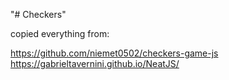 "# Checkers" 


copied everything from:

https://github.com/niemet0502/checkers-game-js
https://gabrieltavernini.github.io/NeatJS/
